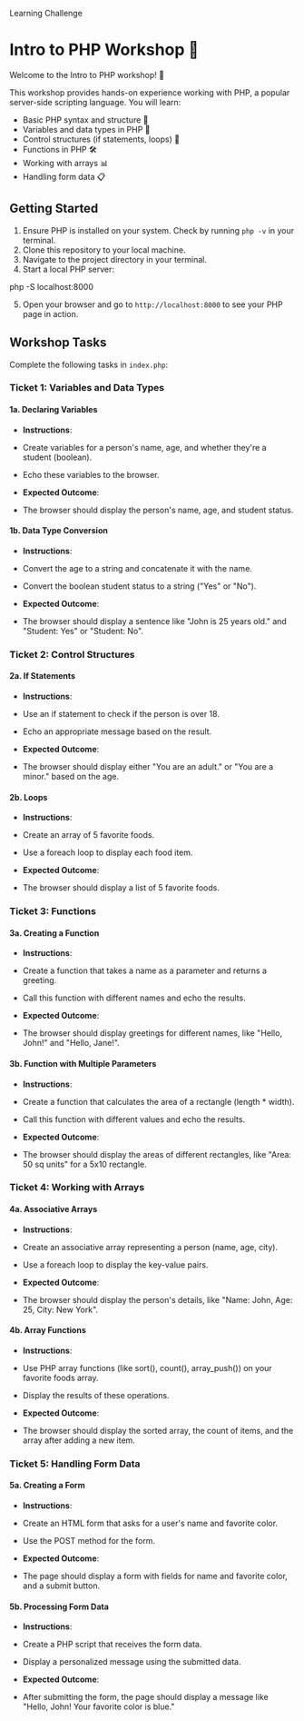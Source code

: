 Learning Challenge

# Intro to PHP Workshop 🐘

Welcome to the Intro to PHP workshop! 👋 

This workshop provides hands-on experience working with PHP, a popular server-side scripting language. You will learn:

- Basic PHP syntax and structure 📝
- Variables and data types in PHP 🔢
- Control structures (if statements, loops) 🔁
- Functions in PHP 🛠️
- Working with arrays 📊
- Handling form data 📋

## Getting Started

1. Ensure PHP is installed on your system. Check by running `php -v` in your terminal.
2. Clone this repository to your local machine.
3. Navigate to the project directory in your terminal.
4. Start a local PHP server:

php -S localhost:8000

5. Open your browser and go to `http://localhost:8000` to see your PHP page in action.

## Workshop Tasks

Complete the following tasks in `index.php`:

### Ticket 1: Variables and Data Types

#### 1a. Declaring Variables

- **Instructions**: 

- Create variables for a person's name, age, and whether they're a student (boolean).
- Echo these variables to the browser.

- **Expected Outcome**: 

- The browser should display the person's name, age, and student status.

#### 1b. Data Type Conversion

- **Instructions**:

- Convert the age to a string and concatenate it with the name.
- Convert the boolean student status to a string ("Yes" or "No").

- **Expected Outcome**:

- The browser should display a sentence like "John is 25 years old." and "Student: Yes" or "Student: No".

### Ticket 2: Control Structures

#### 2a. If Statements

- **Instructions**:

- Use an if statement to check if the person is over 18.
- Echo an appropriate message based on the result.

- **Expected Outcome**:

- The browser should display either "You are an adult." or "You are a minor." based on the age.

#### 2b. Loops

- **Instructions**:

- Create an array of 5 favorite foods.
- Use a foreach loop to display each food item.

- **Expected Outcome**:

- The browser should display a list of 5 favorite foods.

### Ticket 3: Functions

#### 3a. Creating a Function

- **Instructions**:

- Create a function that takes a name as a parameter and returns a greeting.
- Call this function with different names and echo the results.

- **Expected Outcome**:

- The browser should display greetings for different names, like "Hello, John!" and "Hello, Jane!".

#### 3b. Function with Multiple Parameters

- **Instructions**:

- Create a function that calculates the area of a rectangle (length * width).
- Call this function with different values and echo the results.

- **Expected Outcome**:

- The browser should display the areas of different rectangles, like "Area: 50 sq units" for a 5x10 rectangle.

### Ticket 4: Working with Arrays

#### 4a. Associative Arrays

- **Instructions**:

- Create an associative array representing a person (name, age, city).
- Use a foreach loop to display the key-value pairs.

- **Expected Outcome**:

- The browser should display the person's details, like "Name: John, Age: 25, City: New York".

#### 4b. Array Functions

- **Instructions**:

- Use PHP array functions (like sort(), count(), array_push()) on your favorite foods array.
- Display the results of these operations.

- **Expected Outcome**:

- The browser should display the sorted array, the count of items, and the array after adding a new item.

### Ticket 5: Handling Form Data

#### 5a. Creating a Form

- **Instructions**:

- Create an HTML form that asks for a user's name and favorite color.
- Use the POST method for the form.

- **Expected Outcome**:

- The page should display a form with fields for name and favorite color, and a submit button.

#### 5b. Processing Form Data

- **Instructions**:

- Create a PHP script that receives the form data.
- Display a personalized message using the submitted data.

- **Expected Outcome**:

- After submitting the form, the page should display a message like "Hello, John! Your favorite color is blue."

